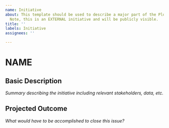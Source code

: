 ```yaml
---
name: Initiative
about: This template should be used to describe a major part of the Plotline Project.
  Note, this is an EXTERNAL initiative and will be publicly visible.
title: ''
labels: Initiative
assignees: ''

---
```


# NAME

## Basic Description
*Summary describing the initiative including relevant stakeholders, data, etc.*

## Projected Outcome
*What would have to be accomplished to close this issue?*
